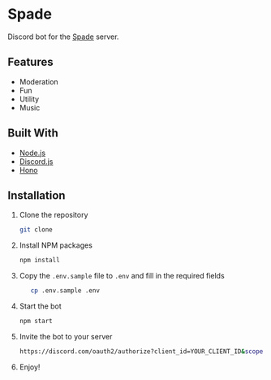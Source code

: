 # Spade

Discord bot for the [Spade](https://discord.gg/3uUpbr8F) server.

## Features

- Moderation
- Fun
- Utility
- Music

## Built With

- [Node.js](https://nodejs.org/)
- [Discord.js](https://discord.js.org/)
- [Hono](https://hono.dev/)

## Installation

1. Clone the repository

   ```sh
   git clone
   ```

2. Install NPM packages

   ```sh
   npm install
   ```

3. Copy the `.env.sample` file to `.env` and fill in the required fields

   ```sh
      cp .env.sample .env
   ```

4. Start the bot

   ```sh
   npm start
   ```

5. Invite the bot to your server

   ```sh
   https://discord.com/oauth2/authorize?client_id=YOUR_CLIENT_ID&scope=bot&permissions=8
   ```

6. Enjoy!
